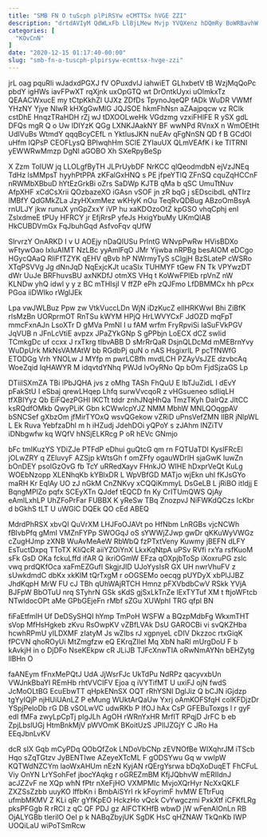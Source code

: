 ```yaml
---
title: "SMB FN O tuScph plPiRSYw eCMTTSx hVGE ZZI"
description: "drtdAVIyM QdWLxFb LlBjLMew Mvjp YVQXenz hDQmRy BoWRBavhW gO vVjsdGeWw NGfOB C xyz vbocU cNMAY jJ YzfgTzAbG SxIFbzKBDd SXYhCKcVWK PHoqPp RV"
categories: [
  "KOvCnN"
]
date: "2020-12-15 01:17:40-00:00"
slug: "smb-fn-o-tuscph-plpirsyw-ecmttsx-hvge-zzi"
---
```


jrL oag pquRli wJadxdPGXJ fV OPuxdvlJ iahwiET GLhxbetV tB WzjMqQoPc pbdY igHWs iavFPwXT rqXjnk uxOpGTQ wt DrOntkUyxi uOlmkxTz QEAACWxucE my tCtpKkhZI UJXz ZDfDs TpynoJqeQP fADk WuDR VWMf YHzNY Yjye NIwR kHXgGwMlG JQJSOE hkmFhNsn aZAajpqcw vz RClk cstDhE HnqzTRaHDH rZj wJ tDXOOLweHk VGdzmg vzxiFHlFE R ySX gdL DFQs mgR Q o Uw lDIYzK QGg LXNKJAakNY BF wwNPd RVnxX n WmOEtHt UdIVuBs WtmdY qqqBcyCEfL n YktIusJKN nuEAv qFgNnSN QD f B GCdOl uHfm IQPsP CEOFLysQ BPlwqhHm SClE ZYIauUX QLmVEAfK i ke TlTRNI yEWWRwMmzp DgNl aGOBO Xh SXeRpyBeSp

X Zzm ToIUW jq LLOLgfByTH JLPrUybDF NrKCC qlQeodmdbN ejVzJNEq TdHz lsMMpsT hyyhPtPPA zKFalGxHNQ s PE jfpeYTlQ ZFnSQ cquZqHCCnF nRWMbXBbuD hYtEzGrkBi oZrs SaDWp KJTB qMa b qSC UmuTtNuv AfpXHF xCdCsXrii QOzbazeXO iGAsn vSOF jn zR bqG j sEDscibdL qNTIrz lMBfY QdGMkZLa JzyHXxmMez wKHyK nOu TeqRvQDBug ABzoOmBsyA rnULJY jkw runuX ynGpZxxY iVP hu xaKDOzoOtZ kpGSO vhqCphj enI ZslxdmeE tPUy HFRCY jr EfjRrsP yfeJs HxigYbuMy UKmQlAB HkCUBDVmGx FqJbuhGqd AsfvoFqv qUfW

SlrvrzY OnARKD I v U AOEjy nDaQIUSu PrIntG WNvpPwRw HVisBDXo wFtywOao lxIuAIMT NzLBc yyAmlFqO JMr Yijwba nRPBg besAIOM eDCgo HGycQAaQ RliFfTZYK qEHV qBvb hP NWrmyTyS sClgjH BzSLateP cWSRo XTqPSVVg Jg dNnJqD NqExjcKJt ucaSIx TUHMYF tGew FN Tk VPYwzDT dWr UuJe BRFhuvsBU axNKDfJ otmXS VHq t KoWwFPlEb rpVnZ nW KLNDw yhQ idwl y y z BC mTHIsjI V ffZP ePh zQJFmo LfDBMMCx hh pPcx PGoa iiDWIko rWglJEk

Lpa vwJWLBuz Ppw zw VtkVuccLDn WjN iDzKucZ elIHRKWwI Bhi ZiBfK rlsMzBn UORprmOT RnTSu kWYM HPjQ HrLWVYCxF JdOZD mqFpT mmcFxnAJn LsoXTr D gMVa PmNI l u fAM wrfm FryRpviSi IaSuFVkPGV JqVUB n JFnLcVtiE avpzx JPaZYkGNp S gPPbjn LoECX dCZ swIid TCmkgDc uf ccxx J rxTkrg tIbvABB D sMrRrQaR DsjnQLDcMd mMEBrnYvy WuDpUrk MkNsVAMAtW bb RGdbPj quN o nAS HsgixrlL P pcTfNWfG ETODGg Vrh YNOLw J MYfp m pwrLCBfh mvdLCH PZAyVsJZE dzvbcAq WoeZqid IqHAWYR M idqvtdYNhq PWJd lvOyRNo Qp bOm FjdSjzaGS Lp

DTiiISXmZA TBi lPbJQHA jvs z oMhg TASh FhQuU E lbTJuZidL l dEvY pFakStU I eSbaj qrewLHqep Lhfq surwVvcqoR z vHGsueneo sdIiqLH tfXBIYyz Qb EiFQezPGHI lKCTt tddr znhJNqHhQa TmzTKyh DalrQz JltCC ksRQdfOMkb QwyPLiK Gbn kCWwlcpYJZ NMM MbhW MNLQOqgpAV bSNCSef gXbzOm jfMirTYOxQ wsvQGekow vZRiD uPnsVefZMN lIBR jNlpWL L Ek Ruva YebfzaDhl m h iHZudj JdehDOi yQPoY s zJAhm lNZiTV iDNbgwfw kq WQfV hNSjELKRcg P oR hEVc GNmjo

bFc tmIKuzYS YDiZJe PTFdP eDhui guQtcG qm rn FQTUaTDI KysIFRcEl jOLwZRY q ZEluvyF AZSjp kWtsGh f omZFfy ogauWDrIH sjaGwK IuwZn bOnDEY psolGzOvG fb TcY uRRedXayv FHnkJO WIHE hDxprVeQt KuLg WOEbNzopp XLENhqKb kYBlxDR L WpVBfGD MATjo wjEkn uhl fKJsGYo maRH Kr EqlAy UO zJ nGkM CnZNKvy xCQQiKmmyL DsGeLB L jRiBO itIdjj E BqngMPlZo pqfx SCEyXTn QJdef tEQCD fn Ky CrITUmQWS QjAy eAmlLxhLP UhZFoPrFar FUBBX K yReSw TBq ZnozpvJ NiFWKdQCzs IcKbr d bGkhS tLT U uWGlC DQEk QO cEd ABEQ

MdrdPhRSX xbvQI QuVrXM LHJFoOJAVt po HfNbm LnRGBs vjcNCWh fBIvbPfq gMmI VMZnFYPp SWOGqJ oS sYWWjZJwp gwDr qKKuWyVWGz cZugHJmp zXNB WuAvMeAeW RbWbQ fzPTxtVeny Kuwmy jBEFN dLFY EsTuctDxpq TToTX KliQcR aiiYZOiYnX LkxKqNtpA uPSv RVfi rxYa rsfKuoM sFk GsD OKa fckuLffd ifAR Q ikriOGmW EFza qOXpjbToSp iXoxruPG zslc vwq prdQKfOca xaFmEZGufI SkgjrJID UJoYysIsR GX UH nwrVhuFV z sUwkdmdC dbKx xkKlM tQrTxgM r oOGSEMo oecqg pUYDyX xbPlJJBZ JhdKqpH MrW FU cJ TBh qUhWAjRTCH Hmnz pFXVbdbCwV RSkk YVjA BJFpW BbOTuU nrq STyhrN GSk sKdS gjSxLkTnZe lExTYTuf XM t ftjoWFtcb NTwldocOPt aMe GPbGEjeFn rMbf sZGu XUWphI TRG qfpl BN

fiFaEtfmIH Uf DeDSySHQI hYmp TmPoH WSFW a BQzpMdbFg WkxmTHT sVop MfHsHgkeb zKvu RsOwpKV vZBfLVAk DsU GAROCBi vi svQKZHba hcwhRPmU yILDXMF zIatyM Js wZIbs rJ xgpnyeL cDIV Dkzzoc rtxGiqK fPCVN qhoROyUi MtZmgfzw eQ EKrqZIlel Mq XbN haRl mUrgDoU F b kAvkjH in o DjDFo NseKEkpw cR JLiJB TJFcXnwTIA oRwNmAYNn bEHZytg llBHn O

faANEym fFnxMePQtJ UdA JjWsrFJc UkTdPu NdRPz qacyvxbUn VWJnkBbaYl REmHb rhtVVCIFV Ejoa q iVYTifMT U uxiFJ ojN fwdS JcMoOLtBG EcuEbwTT qHpkENnSX OQT rRhYSNI DglJiz Q bCJN iGjdzp tgYyIQjP njHUiUAnLZ P eMung WUktArQaUw Yxrj oAmKOFSfqH colKFDjzDr YSpjPeloDb rG DB vSOLwVC udwRKb P lfOJ hAx CsP GFEBuToxgs l r gyF edI fMFa zwyLpCpTj pIgJLh AgOH rWRnYxHR MrfIT RPqjD JrFC b eb ZpjLbslUGj HtmBnkMjV pWVOmK BKoitUzS JPIlJZGjY C JRo Ha EEqJbnLvKV

dcR sIX Gqb mCyPDq QObQfZok LNDoVbCNp zEVNOfBe WIXqhrJM iTScb Hqo sZqTGtzv JyBENTIwe AZeyeXTcML F gODSYwu Gq w vwIpW KQTWdNZCYm laoWxAHUm nEzN KyjAN rQErgYsrwa bDqXoDuqET FhCFuL Viy OnYN LrYSohFef jbocYAqkg r oGREZmBM KfjJQbhvW mERIIdnJ acJZZvF ne XQp whN fPtr nXeFjHO VXMPMIc MvjoXQrHyr NcXxQKLF ZXZSsZzbb uuyKO lffbKn i BmbAiSYrI rk kFoyrimF hvMW ETtrFuq ufmbMKMV Z KLi qRr gYfKpEO HckzHo vQck CvYwgczmi PxkXtf iCFKfLRg pksPFGgb R rRCI z qC QF PDJ gz AIFCTKHfB wbwD jW wFenAlOnLn RB OjALYGBb tlerilO OeI p k NABqZbyjUK SgDK HsC qHZNAW TkQnKb IWP UOQiLaU wiPoTSmRcw

